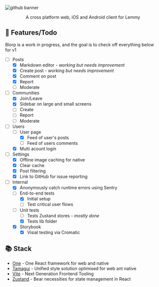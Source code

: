 ![github banner](https://github.com/user-attachments/assets/3e0142ab-eee8-4a18-be95-50c5f31ba171)

<p align="center"/>A cross platform web, iOS and Android client for Lemmy</p>

## 🚀 Features/Todo
Blorp is a work in progress, and the goal is to check off everything below for v1
- [ ] Posts
  - [X] Markdown editor - _working but needs improvement_
  - [X] Create post - _working but needs improvement_
  - [X] Comment on post
  - [X] Report
  - [ ] Moderate
- [ ] Communities
  - [X] Join/Leave
  - [X] Sidebar on large and small screens
  - [ ] Create
  - [ ] Report
  - [ ] Moderate
- [ ] Users
  - [ ] User page
    - [X] Feed of user's posts
    - [ ] Feed of users comments
  - [X] Multi acount login
- [ ] Settings
  - [X] Offline image caching for native
  - [X] Clear cache
  - [X] Post filtering
  - [X] Link to GitHub for issue reporting
- [ ] Internal
  - [X] Anonymously catch runtime errors using Sentry
  - [ ] End-to-end tests
    - [X] Initial setup
    - [ ] Test critical user flows
  - [ ] Unit tests
    - [ ] Tests Zustand stores - _mostly done_
    - [X] Tests lib folder
  - [X] Storybook
    - [X] Visial testing via Cromatic

## 📚 Stack

* [One](https://onestack.dev/) - One React framework for web and native
* [Tamagui](https://tamagui.dev/) - Unified style solution optimised for web ant native
* [Vite](https://vite.dev/) - Next Generation Frontend Tooling
* [Zustand](https://github.com/pmndrs/zustand) - Bear necessities for state management in React

